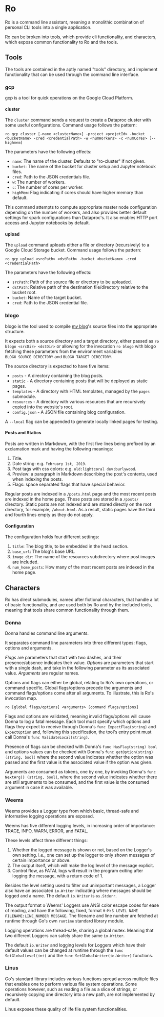 # Ro

Ro is a command line assistant, meaning a monolithic combination of personal CLI tools
into a single application.

Ro can be broken into tools, which provide cli functionality, and characters, which expose common functionality to
Ro and the tools.

## Tools 

The tools are contained in the aptly named "tools" directory, and implement functionality that can be used
through the command line interface.

### gcp

gcp is a tool for quick operations on the Google Cloud Platform.

#### cluster

The `cluster` command sends a request to create a Dataproc cluster with some useful configurations.
Command usage follows the pattern:
```
ro gcp cluster [-name <clusterName>] -project <projetId> -bucket <bucketName> -cred <credentialPath> -w <numWorkers> -c <numCores> [--highmem]
```

The parameters have the following effects:
* `name`: The name of the cluster. Defaults to "ro-cluster" if not given.
* `bucket`: The name of the bucket for cluster setup and Jupyter notebook files.
* `cred`: Path to the JSON credentials file.
* `w`: The number of workers.
* `c`: The number of cores per worker.
* `highMem`: Flag indicating if cores should have higher memory than default.

This command attempts to compute appropriate master node configuration depending on the number of workers, and also
provides better default settings for spark configurations than Dataproc's. It also enables HTTP port access and
Jupyter notebooks by default. 

#### upload

The `upload` command uploads either a file or directory (recursively) to a Google Cloud Storage bucket.
Command usage follows the pattern:
```
ro gcp upload <srcPath> <dstPath> -bucket <bucketName> -cred <credentialPath> 
``` 

The parameters have the following effects:
* `srcPath`: Path of the source file or directory to be uploaded.
* `dstPath`: Relative path of the destination file/directory relative to the bucket root.
* `bucket`: Name of the target bucket.
* `cred`: Path to the JSON credential file.

### blogo

blogo is the tool used to compile [my blog](https://vsartor.com)'s source files into the appropriate structure.

It expects both a source directory and a target directory, either passed as
`ro blogo <srcDir> <dstDir>` or allowing for the invocation `ro blogo` with blogo fetching these parameters from the environment variables `BLOGO_SOURCE_DIRECTORY` and
`BLOGO_TARGET_DIRECTORY`.

The source directory is expected to have five items:
* `posts` - A directory containing the blog posts.
* `static` - A directory containing posts that will be deployed as static pages.
* `templates` - A directory with HTML templates, managed by the `pages` submodule.
* `resources` - A directory with various resources that are recursively copied into the website's root.
* `config.json` - A JSON file containing blog configuration.

A `--local` flag can be appended to generate locally linked pages for testing.

#### Posts and Statics

Posts are written in Markdown, with the first five lines being prefixed by an exclamation mark and
having the following meanings:
1) Title.
2) Date string: e.g. `February 1st, 2019`.
3) Post tags with css colors: e.g. `old:lightcoral dev:burlywood`.
4) Preview: a paragraph in Markdown describing the post's contents, used when indexing the posts.
5) Flags: space separated flags that have special behavior.

Regular posts are indexed in a `/posts.html` page and the most recent posts are indexed in the home page.
These posts are stored in a `/posts/` directory. Static posts are not indexed and are stored directly on
the root directory, for example, `/about.html`. As a result, static pages have the third and fourth lines
empty as they do not apply.

#### Configuration

The configuration holds four different settings:
1. `title`: The blog title, to be embedded in the head section.
2. `base_url`: The blog's base URL.
3. `image_dir`: The name of the resources subdirectory where post images are included.
4. `num_home_posts`: How many of the most recent posts are indexed in the home page.

## Characters

Ro has direct submodules, named after fictional characters, that handle a lot of basic functionality, and
are used both by Ro and by the included tools, meaning that tools share common functionality through them.

### Donna

Donna handles command line arguments.

It separates command line parameters into three different types: flags, options and arguments.

_Flags_ are parameters that start with two dashes, and their presence/absence indicates their value.
_Options_ are parameters that start with a single dash, and take in the following parameter as its
associated value. _Arguments_ are regular names.

Options and flags can either be global, relating to Ro's own operations, or command specific. Global
flags/options precede the arguments and command flags/options come after all arguments. To illustrate,
this is Ro's invocation map.
```
ro [global flags/options] <arguments> [command flags/options]
```

Flags and options are validated, meaning invalid flags/options will cause Donna to log a fatal message.
Each tool must specify which options and flags they expect to receive through Donna's `func ExpectFlag(string)`
and `ExpectOption` and, following this specification, the tool's entry point must call Donna's
`func ValidateLocal(string)`.

Presence of flags can be checked with Donna's `func HasFlag(string) bool` and options values can be checked with
Donna's `func getOption(string) (string, bool)` where the second value indicates whether the option was passed and
the first value is the associated value if the option was given.

Arguments are consumed as tokens, one by one, by invoking Donna's `func NextArg() (string, bool)`, where the second
value indicates whether there are still arguments to be consumed, and the first value is the consumed argument in
case it was available.

### Weems

Weems provides a Logger type from which basic, thread-safe and informative logging operations are exposed.

Weems has five different logging levels, in increasing order of importance: TRACE, INFO, WARN, ERROR, and FATAL.

These levels affect three different things:

1. Whether the logged message is shown or not, based on the Logger's own setting. I.e., one can set up the
logger to only shown messages of certain importance or above.
2. The output itself, which will make the log level of the message explicit.
3. Control flow, as FATAL logs will result in the program exiting after logging the message, with a return
code of 1.

Besides the level setting used to filter out unimportant messages, a Logger also have an associated `io.Writer`
indicating where messages should be logged and a name. The default `io.Writer` is `os.Stderr`.

The output format o Weems' Loggers use ANSI color escape codes for ease of reading, and have the following, fixed,
format `H:M:S LEVEL NAME FILENAME:LINE_NUMBER MESSAGE`. The filename and line number are fetched at runtime through
Go's own `runtime` standard library module.

Logging operations are thread-safe, sharing a global mutex. Meaning that two different Loggers can safely share the
same `io.Writer`.

The default `io.Writer` and logging levels for Loggers which have their default values can be changed at runtime
through the `func SetGlobalLevel(int)` and the `func SetGlobalWriter(io.Writer)` functions.

### Linus

Go's standard library includes various functions spread across multiple files that enables one to perform various
file system operations. Some operations however, such as reading a file as a slice of strings, or recursively
copying one directory into a new path, are not implemented by default.

Linus exposes these quality of life file system functionalities.
